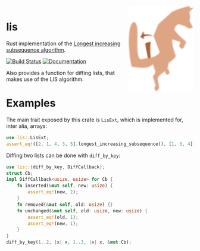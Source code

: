 <img src="logo.svg" alt="Logo" align="right" width="175">

# lis

Rust implementation of the
[Longest increasing subsequence algorithm](https://en.wikipedia.org/wiki/Longest_increasing_subsequence).

[![Build Status](https://travis-ci.org/axelf4/lis.svg?branch=master)](https://travis-ci.org/axelf4/lis)
[![Documentation](https://docs.rs/lis/badge.svg)](https://docs.rs/lis)

Also provides a function for diffing lists, that makes use of the LIS algorithm.

# Examples

The main trait exposed by this crate is `LisExt`, which is implemented for,
inter alia, arrays:

```rust
use lis::LisExt;
assert_eq!([2, 1, 4, 3, 5].longest_increasing_subsequence(), [1, 3, 4]);
```

Diffing two lists can be done with `diff_by_key`:

```rust
use lis::{diff_by_key, DiffCallback};
struct Cb;
impl DiffCallback<usize, usize> for Cb {
    fn inserted(&mut self, new: usize) {
        assert_eq!(new, 2);
    }
    fn removed(&mut self, old: usize) {}
    fn unchanged(&mut self, old: usize, new: usize) {
        assert_eq!(old, 1);
        assert_eq!(new, 1);
    }
}
diff_by_key(1..2, |x| x, 1..3, |x| x, &mut Cb);
```

